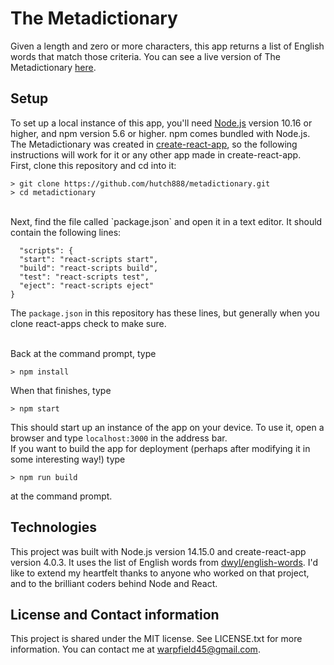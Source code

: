 # The Metadictionary

Given a length and zero or more characters, this app returns a list of English words that match those criteria. You can see a live version of The Metadictionary [here](https://hutch888.github.io/metadictionary/).

## Setup

To set up a local instance of this app, you'll need [Node.js](https://nodejs.org/en/) version 10.16 or higher, and npm version 5.6 or higher. npm comes bundled with Node.js.
  The Metadictionary was created in [create-react-app](https://create-react-app.dev/), so the following instructions will work for it or any other app made in create-react-app.
  <br/>
  First, clone this repository and cd into it:
  
  ```
  > git clone https://github.com/hutch888/metadictionary.git
  > cd metadictionary
  ```
  <br/>
  Next, find the file called `package.json` and open it in a text editor. It should contain the following lines:
  
  ```
    "scripts": {
    "start": "react-scripts start",
    "build": "react-scripts build",
    "test": "react-scripts test",
    "eject": "react-scripts eject"
  } 
  ```
  The `package.json` in this repository has these lines, but generally when you clone react-apps check to make sure.
  
  <br/>
  Back at the command prompt, type
  
  ```
  > npm install
  ```

  When that finishes, type
  
  ```
  > npm start
  ```
  This should start up an instance of the app on your device. To use it, open a browser and type `localhost:3000` in the address bar.
    <br/>
  If you want to build the app for deployment (perhaps after modifying it in some interesting way!) type
  
  ```
  > npm run build
  ```
  at the command prompt.

  ## Technologies

  This project was built with Node.js version 14.15.0 and create-react-app version 4.0.3. It uses the list of English words from [dwyl/english-words](https://github.com/dwyl/english-words). I'd like to extend my heartfelt thanks to anyone who worked on that project, and to the brilliant coders behind Node and React.
  
  ## License and Contact information
  
  This project is shared under the MIT license. See LICENSE.txt for more information.
  You can contact me at warpfield45@gmail.com.
  
  
